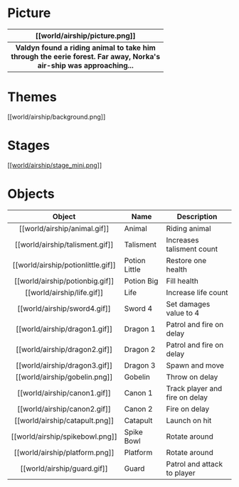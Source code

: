 # Picture
| [[world/airship/picture.png]] |
| :---: |
| **Valdyn found a riding animal to take him<br/>through the eerie forest. Far away, Norka's<br/>air-ship was approaching...** |

# Themes
[[world/airship/background.png]]

# Stages
[[[world/airship/stage_mini.png]]](https://raw.githubusercontent.com/b3dgs/lionheart-remake/master/lionheart-game/src/main/resources/com/b3dgs/lionheart/levels/airship/stage11.png)

# Objects
| Object | Name | Description |
| :---: | --- | --- |
| [[world/airship/animal.gif]] | Animal | Riding animal |
| [[world/airship/talisment.gif]] | Talisment | Increases talisment count |
| [[world/airship/potionlittle.gif]] | Potion Little | Restore one health |
| [[world/airship/potionbig.gif]] | Potion Big | Fill health |
| [[world/airship/life.gif]] | Life | Increase life count |
| [[world/airship/sword4.gif]] | Sword 4 | Set damages value to 4 |
| [[world/airship/dragon1.gif]] | Dragon 1 | Patrol and fire on delay |
| [[world/airship/dragon2.gif]] | Dragon 2 | Patrol and fire on delay |
| [[world/airship/dragon3.gif]] | Dragon 3 | Spawn and move |
| [[world/airship/gobelin.png]] | Gobelin | Throw on delay |
| [[world/airship/canon1.gif]] | Canon 1 | Track player and fire on delay |
| [[world/airship/canon2.gif]] | Canon 2 | Fire on delay |
| [[world/airship/catapult.png]] | Catapult | Launch on hit |
| [[world/airship/spikebowl.png]] | Spike Bowl | Rotate around |
| [[world/airship/platform.png]] | Platform | Rotate around |
| [[world/airship/guard.gif]] | Guard | Patrol and attack to player |
